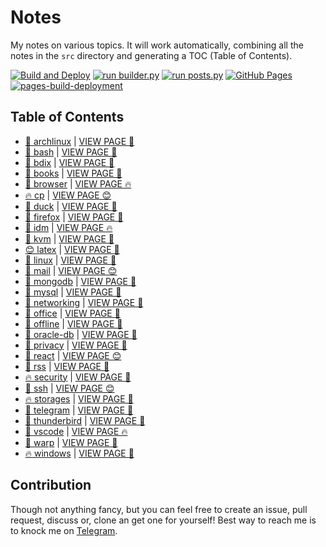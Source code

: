 # Notes

My notes on various topics. It will work automatically, combining all the notes in the `src` directory and generating a TOC (Table of Contents).

[![Build and Deploy](https://github.com/SharafatKarim/notes/actions/workflows/action.yml/badge.svg)](https://github.com/SharafatKarim/notes/actions/workflows/action.yml)
[![run builder.py](https://github.com/SharafatKarim/notes/actions/workflows/action.yml/badge.svg)](https://github.com/SharafatKarim/notes/actions/workflows/action.yml)
[![run posts.py](https://github.com/SharafatKarim/notes/actions/workflows/posts.yml/badge.svg)](https://github.com/SharafatKarim/notes/actions/workflows/posts.yml)
[![GitHub Pages](https://github.com/SharafatKarim/notes/actions/workflows/gh-pages.yml/badge.svg)](https://github.com/SharafatKarim/notes/actions/workflows/gh-pages.yml)
[![pages-build-deployment](https://github.com/SharafatKarim/notes/actions/workflows/pages/pages-build-deployment/badge.svg)](https://github.com/SharafatKarim/notes/actions/workflows/pages/pages-build-deployment)


## Table of Contents

- [🎸 archlinux](src/archlinux.md) | <a href='https://sharafat.is-a.dev/notes/archlinux' target='_blank'>VIEW PAGE 👾</a>
- [🤖 bash](src/bash.md) | <a href='https://sharafat.is-a.dev/notes/bash' target='_blank'>VIEW PAGE 🎉</a>
- [🍕 bdix](src/bdix.md) | <a href='https://sharafat.is-a.dev/notes/bdix' target='_blank'>VIEW PAGE 🍕</a>
- [🌟 books](src/books.md) | <a href='https://sharafat.is-a.dev/notes/books' target='_blank'>VIEW PAGE 🤖</a>
- [🎸 browser](src/browser.md) | <a href='https://sharafat.is-a.dev/notes/browser' target='_blank'>VIEW PAGE 🔥</a>
- [🔥 cp](src/cp.md) | <a href='https://sharafat.is-a.dev/notes/cp' target='_blank'>VIEW PAGE 😊</a>
- [👾 duck](src/duck.md) | <a href='https://sharafat.is-a.dev/notes/duck' target='_blank'>VIEW PAGE 👾</a>
- [🌈 firefox](src/firefox.md) | <a href='https://sharafat.is-a.dev/notes/firefox' target='_blank'>VIEW PAGE 👾</a>
- [🍕 idm](src/idm.md) | <a href='https://sharafat.is-a.dev/notes/idm' target='_blank'>VIEW PAGE 🔥</a>
- [🎸 kvm](src/kvm.md) | <a href='https://sharafat.is-a.dev/notes/kvm' target='_blank'>VIEW PAGE 🎸</a>
- [😊 latex](src/latex.md) | <a href='https://sharafat.is-a.dev/notes/latex' target='_blank'>VIEW PAGE 👾</a>
- [🤖 linux](src/linux.md) | <a href='https://sharafat.is-a.dev/notes/linux' target='_blank'>VIEW PAGE 🎉</a>
- [🌈 mail](src/mail.md) | <a href='https://sharafat.is-a.dev/notes/mail' target='_blank'>VIEW PAGE 😊</a>
- [🚀 mongodb](src/mongodb.md) | <a href='https://sharafat.is-a.dev/notes/mongodb' target='_blank'>VIEW PAGE 👾</a>
- [🤖 mysql](src/mysql.md) | <a href='https://sharafat.is-a.dev/notes/mysql' target='_blank'>VIEW PAGE 🤖</a>
- [👾 networking](src/networking.md) | <a href='https://sharafat.is-a.dev/notes/networking' target='_blank'>VIEW PAGE 🎸</a>
- [🎸 office](src/office.md) | <a href='https://sharafat.is-a.dev/notes/office' target='_blank'>VIEW PAGE 🌈</a>
- [🍕 offline](src/offline.md) | <a href='https://sharafat.is-a.dev/notes/offline' target='_blank'>VIEW PAGE 🎉</a>
- [👾 oracle-db](src/oracle-db.md) | <a href='https://sharafat.is-a.dev/notes/oracle-db' target='_blank'>VIEW PAGE 👾</a>
- [🎸 privacy](src/privacy.md) | <a href='https://sharafat.is-a.dev/notes/privacy' target='_blank'>VIEW PAGE 🎸</a>
- [🌟 react](src/react.md) | <a href='https://sharafat.is-a.dev/notes/react' target='_blank'>VIEW PAGE 😊</a>
- [🌟 rss](src/rss.md) | <a href='https://sharafat.is-a.dev/notes/rss' target='_blank'>VIEW PAGE 🌈</a>
- [🔥 security](src/security.md) | <a href='https://sharafat.is-a.dev/notes/security' target='_blank'>VIEW PAGE 🚀</a>
- [🌈 ssh](src/ssh.md) | <a href='https://sharafat.is-a.dev/notes/ssh' target='_blank'>VIEW PAGE 😊</a>
- [🔥 storages](src/storages.md) | <a href='https://sharafat.is-a.dev/notes/storages' target='_blank'>VIEW PAGE 🌟</a>
- [🚀 telegram](src/telegram.md) | <a href='https://sharafat.is-a.dev/notes/telegram' target='_blank'>VIEW PAGE 🌟</a>
- [🍕 thunderbird](src/thunderbird.md) | <a href='https://sharafat.is-a.dev/notes/thunderbird' target='_blank'>VIEW PAGE 🍕</a>
- [🎉 vscode](src/vscode.md) | <a href='https://sharafat.is-a.dev/notes/vscode' target='_blank'>VIEW PAGE 🔥</a>
- [🤖 warp](src/warp.md) | <a href='https://sharafat.is-a.dev/notes/warp' target='_blank'>VIEW PAGE 🎉</a>
- [🔥 windows](src/windows.md) | <a href='https://sharafat.is-a.dev/notes/windows' target='_blank'>VIEW PAGE 🤖</a>

## Contribution

Though not anything fancy, but you can feel free to create an issue, pull request, discuss or, clone an get one for yourself!
Best way to reach me is to knock me on [Telegram](https://t.me/SharafatKarim).

